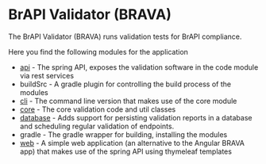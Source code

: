 # BrAPI Validator (BRAVA)

The BrAPI Validator (BRAVA) runs validation tests for BrAPI compliance.

Here you find the following modules for the application

* [api](api/README.md) - The spring API, exposes the validation software in the code module via rest services
* buildSrc - A gradle plugin for controlling the build process of the modules
* [cli](cli/README.md) - The command line version that makes use of the core module
* [core](core/README.md) - The core validation code and util classes
* [database](database/README.md) - Adds support for persisting validation reports in a database and scheduling
  regular validation of endpoints.
* gradle - The gradle wrapper for building, installing the modules
* [web](web/README.md) - A simple web application (an alternative to the Angular BRAVA app) 
that makes use of the spring API using thymeleaf templates
